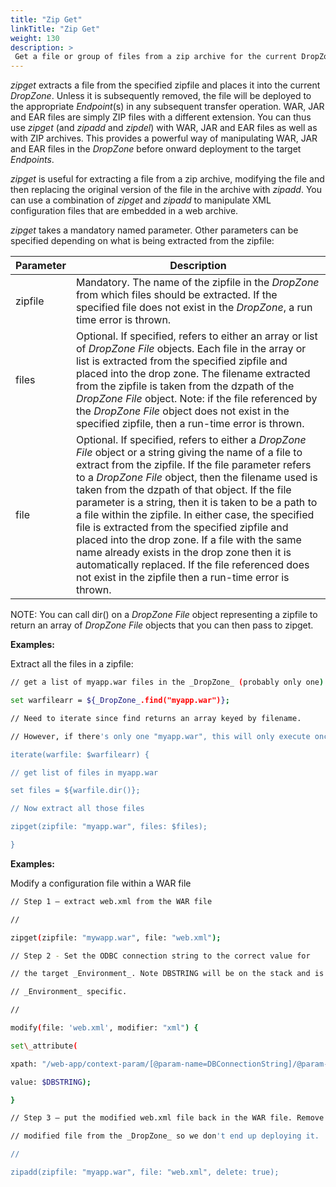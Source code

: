 ```yaml
---
title: "Zip Get"
linkTitle: "Zip Get"
weight: 130
description: >
 Get a file or group of files from a zip archive for the current DropZone.  
---
```


_zipget_ extracts a file from the specified zipfile and places it into the current _DropZone_. Unless it is subsequently removed, the file will be deployed to the appropriate _Endpoint_(s) in any subsequent transfer operation. WAR, JAR and EAR files are simply ZIP files with a different extension. You can thus use _zipget_ (and _zipadd_ and _zipdel_) with WAR, JAR and EAR files as well as with ZIP archives. This provides a powerful way of manipulating WAR, JAR and EAR files in the _DropZone_ before onward deployment to the target _Endpoints_.

_zipget_ is useful for extracting a file from a zip archive, modifying the file and then replacing the original version of the file in the archive with _zipadd_. You can use a combination of _zipget_ and _zipadd_ to manipulate XML configuration files that are embedded in a web archive.

_zipget_ takes a mandatory named parameter. Other parameters can be specified depending on what is being extracted from the zipfile:

|Parameter|Description|
|---|---|
| zipfile | Mandatory. The name of the zipfile in the _DropZone_ from which files should be extracted. If the specified file does not exist in the _DropZone_, a run time error is thrown. |
| files | Optional. If specified, refers to either an array or list of _DropZone File_ objects. Each file in the array or list is extracted from the specified zipfile and placed into the drop zone. The filename extracted from the zipfile is taken from the dzpath of the _DropZone File_ object. Note: if the file referenced by the _DropZone File_ object does not exist in the specified zipfile, then a run-time error is thrown. |
| file | Optional. If specified, refers to either a _DropZone File_ object or a string giving the name of a file to extract from the zipfile. If the file parameter refers to a _DropZone File_ object, then the filename used is taken from the dzpath of that object. If the file parameter is a string, then it is taken to be a path to a file within the zipfile. In either case, the specified file is extracted from the specified zipfile and placed into the drop zone. If a file with the same name already exists in the drop zone then it is automatically replaced. If the file referenced does not exist in the zipfile then a run-time error is thrown. |

NOTE: You can call dir() on a _DropZone File_ object representing a zipfile to return an array of _DropZone File_ objects that you can then pass to zipget.

**Examples:**

Extract all the files in a zipfile:

```bash
// get a list of myapp.war files in the _DropZone_ (probably only one)

set warfilearr = ${_DropZone_.find("myapp.war")};

// Need to iterate since find returns an array keyed by filename.

// However, if there's only one "myapp.war", this will only execute once.

iterate(warfile: $warfilearr) {

// get list of files in myapp.war

set files = ${warfile.dir()};

// Now extract all those files

zipget(zipfile: "myapp.war", files: $files);

}
```

**Examples:**

 Modify a configuration file within a WAR file

```bash
// Step 1 – extract web.xml from the WAR file

//

zipget(zipfile: "mywapp.war", file: "web.xml");

// Step 2 - Set the ODBC connection string to the correct value for

// the target _Environment_. Note DBSTRING will be on the stack and is

// _Environment_ specific.

//

modify(file: 'web.xml', modifier: "xml") {

set\_attribute(

xpath: "/web-app/context-param/[@param-name=DBConnectionString]/@param-value",

value: $DBSTRING);

}

// Step 3 – put the modified web.xml file back in the WAR file. Remove the

// modified file from the _DropZone_ so we don't end up deploying it.

//

zipadd(zipfile: "myapp.war", file: "web.xml", delete: true);
```
